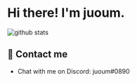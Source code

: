 # Hi there! I'm juoum.

![github stats](https://github-readme-stats.vercel.app/api?username=itsjuoum&show_icons=true&theme=tokyonight)


## 📨 Contact me

- Chat with me on Discord: juoum#0890
